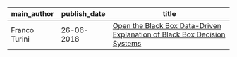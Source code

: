 main_author|publish_date|title
---|---|---
Franco Turini|26-06-2018|[Open the Black Box Data-Driven Explanation of Black Box Decision Systems](http://arxiv.org/abs/1806.09936v1)
